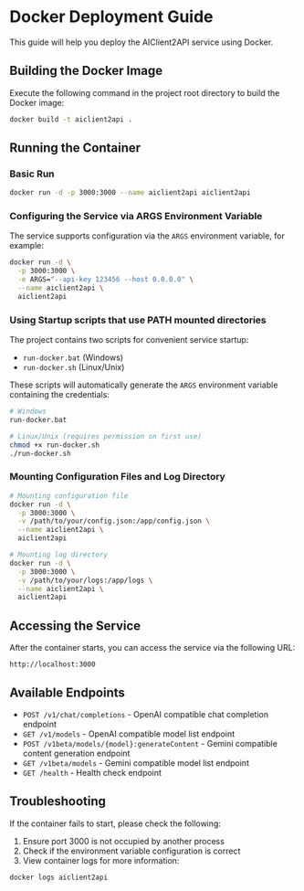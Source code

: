 # Docker Deployment Guide

This guide will help you deploy the AIClient2API service using Docker.

## Building the Docker Image

Execute the following command in the project root directory to build the Docker image:

```bash
docker build -t aiclient2api .
```

## Running the Container

### Basic Run

```bash
docker run -d -p 3000:3000 --name aiclient2api aiclient2api
```

### Configuring the Service via ARGS Environment Variable

The service supports configuration via the `ARGS` environment variable, for example:

```bash
docker run -d \
  -p 3000:3000 \
  -e ARGS="--api-key 123456 --host 0.0.0.0" \
  --name aiclient2api \
  aiclient2api
```

### Using Startup scripts that use PATH mounted directories

The project contains two scripts for convenient service startup:
- `run-docker.bat` (Windows)
- `run-docker.sh` (Linux/Unix)

These scripts will automatically generate the `ARGS` environment variable containing the credentials:

```bash
# Windows
run-docker.bat

# Linux/Unix (requires permission on first use)
chmod +x run-docker.sh
./run-docker.sh
```

### Mounting Configuration Files and Log Directory

```bash
# Mounting configuration file
docker run -d \
  -p 3000:3000 \
  -v /path/to/your/config.json:/app/config.json \
  --name aiclient2api \
  aiclient2api

# Mounting log directory
docker run -d \
  -p 3000:3000 \
  -v /path/to/your/logs:/app/logs \
  --name aiclient2api \
  aiclient2api
```

## Accessing the Service

After the container starts, you can access the service via the following URL:

```
http://localhost:3000
```

## Available Endpoints

- `POST /v1/chat/completions` - OpenAI compatible chat completion endpoint
- `GET /v1/models` - OpenAI compatible model list endpoint
- `POST /v1beta/models/{model}:generateContent` - Gemini compatible content generation endpoint
- `GET /v1beta/models` - Gemini compatible model list endpoint
- `GET /health` - Health check endpoint

## Troubleshooting

If the container fails to start, please check the following:

1. Ensure port 3000 is not occupied by another process
2. Check if the environment variable configuration is correct
3. View container logs for more information:

```bash
docker logs aiclient2api